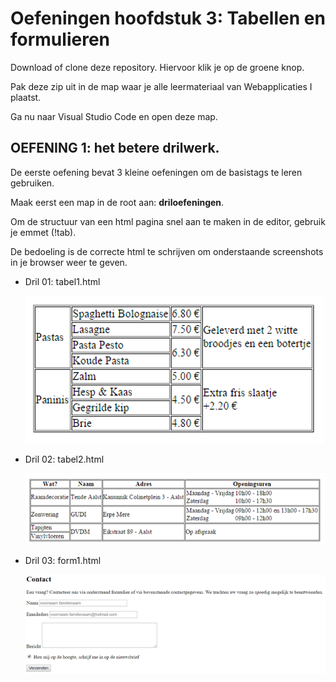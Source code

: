 # Oefeningen hoofdstuk 3: Tabellen en formulieren

Download of clone deze repository. Hiervoor klik je op de groene knop.

Pak deze zip uit in de map waar je alle leermateriaal van Webapplicaties I plaatst.

Ga nu naar Visual Studio Code en open deze map.

## OEFENING 1: het betere drilwerk.
De eerste oefening bevat 3 kleine oefeningen om de basistags te leren gebruiken.

Maak eerst een map in de root aan: **driloefeningen**. 

Om de structuur van een html pagina snel aan te maken in de editor, gebruik je emmet (!tab).

De bedoeling is de correcte html te schrijven om onderstaande screenshots in je browser weer te geven.

- Dril 01: tabel1.html

    ![](images/3_1.png)

- Dril 02: tabel2.html

    ![](images/3_2.png)

- Dril 03: form1.html

    ![](images/3_3.png)
